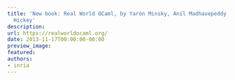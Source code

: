 ```yaml
---
title: 'New book: Real World OCaml, by Yaron Minsky, Anil Madhavepeddy, and Jason
  Hickey'
description:
url: https://realworldocaml.org/
date: 2013-11-17T00:00:00-00:00
preview_image:
featured:
authors:
- inria
---
```



